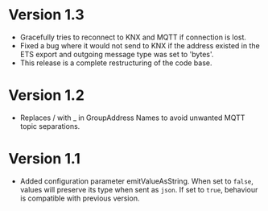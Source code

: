 # Version 1.3
- Gracefully tries to reconnect to KNX and MQTT if connection is lost.
- Fixed a bug where it would not send to KNX if the address existed in the ETS export and outgoing message type was set to 'bytes'.
- This release is a complete restructuring of the code base.

# Version 1.2
- Replaces / with _ in GroupAddress Names to avoid unwanted MQTT topic separations.

# Version 1.1
- Added configuration parameter emitValueAsString. When set to `false`, values will preserve its type when sent as `json`. If set to `true`, behaviour is compatible with previous version.